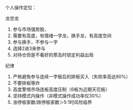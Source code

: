 个人操作定位：

龙空龙
1. 参与市场强势股，
2. 需要有高度，有情绪一字龙，换手龙，有高度空间
3. 参与换手，不参与一字
4. 选择2进3来参与
5. 对持仓但是不看好的票及时锁定利益出局

纪律

1. 严格避免参与连续一字板后的排板买入（失败率高达80%）
2. 不要排板等炸
3. 高度警惕市场连板高度压制（6板为近期天花板）
4. 坚持模式内操作（非模式操作成功率仅30%）
5. 涨停板家数/跌停板家数＞5:1时风险临界  